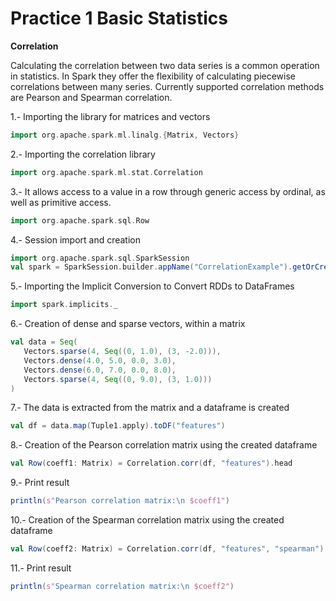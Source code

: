 # Practice 1 Basic Statistics

**Correlation**

Calculating the correlation between two data series is a common operation in statistics. In Spark they offer the flexibility of calculating piecewise correlations between many series. Currently supported correlation methods are Pearson and Spearman correlation.

1.- Importing the library for matrices and vectors

```scala
import org.apache.spark.ml.linalg.{Matrix, Vectors}
```

2.- Importing the correlation library

```scala
import org.apache.spark.ml.stat.Correlation
```

3.- It allows access to a value in a row through generic access by ordinal, as well as primitive access.

```scala
import org.apache.spark.sql.Row
```

4.- Session import and creation

```scala
import org.apache.spark.sql.SparkSession
val spark = SparkSession.builder.appName("CorrelationExample").getOrCreate()
```

5.- Importing the Implicit Conversion to Convert RDDs to DataFrames

```scala
import spark.implicits._
```


6.- Creation of dense and sparse vectors, within a matrix

```scala
val data = Seq(
   Vectors.sparse(4, Seq((0, 1.0), (3, -2.0))),
   Vectors.dense(4.0, 5.0, 0.0, 3.0),
   Vectors.dense(6.0, 7.0, 0.0, 8.0),
   Vectors.sparse(4, Seq((0, 9.0), (3, 1.0)))
)
```

7.- The data is extracted from the matrix and a dataframe is created

```scala
val df = data.map(Tuple1.apply).toDF("features")
```

8.- Creation of the Pearson correlation matrix using the created dataframe

```scala
val Row(coeff1: Matrix) = Correlation.corr(df, "features").head
```

9.- Print result

```scala
println(s"Pearson correlation matrix:\n $coeff1")
```

10.- Creation of the Spearman correlation matrix using the created dataframe

```scala
val Row(coeff2: Matrix) = Correlation.corr(df, "features", "spearman").head
```

11.- Print result

```scala
println(s"Spearman correlation matrix:\n $coeff2")
```